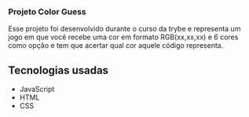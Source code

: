 ### Projeto Color Guess

Esse projeto foi desenvolvido durante o curso da trybe e representa um jogo em que você recebe uma cor em formato RGB(xx,xx,xx) e 6 cores como opção e tem que acertar qual cor aquele código representa.

## Tecnologias usadas
  - JavaScript
  - HTML
  - CSS